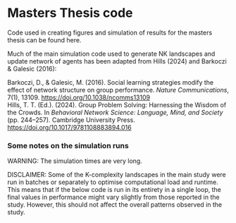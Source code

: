 # Masters Thesis code


Code used in creating figures and simulation of results for the masters thesis can be found here.

Much of the main simulation code used to generate NK landscapes and update network of agents has been adapted from Hills (2024) and Barkoczi & Galesic (2016):

Barkoczi, D., & Galesic, M. (2016). Social learning strategies modify the effect of network structure on group performance. *Nature Communications*, 7(1), 13109. https://doi.org/10.1038/ncomms13109 \
Hills, T. T. (Ed.). (2024). Group Problem Solving: Harnessing the Wisdom of the Crowds. In *Behavioral Network Science: Language, Mind, and Society* (pp. 244–257). Cambridge University Press. https://doi.org/10.1017/9781108883894.016


### Some notes on the simulation runs

WARNING: The simulation times are very long.

DISCLAIMER: Some of the K-complexity landscapes in the main study were run in batches or separately to optimise computational load and runtime. This means that if the below code is run in its entirety in a single loop, the final values in performance might vary slightly from those reported in the study. However, this should not affect the overall patterns observed in the study.



